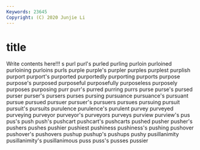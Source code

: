 ```yaml
---
Keywords: 23645
Copyright: (C) 2020 Junjie Li
---
```


# title

Write contents here!!!
s 
purl
purl's 
purled 
purling 
purloin 
purloined 
purloining 
purloins 
purls 
purple 
purple's
purpler 
purples 
purplest 
purplish 
purport 
purport's 
purported 
purportedly 
purporting 
purports
purpose 
purpose's 
purposed 
purposeful 
purposefully 
purposeless 
purposely 
purposes 
purposing 
purr
purr's 
purred 
purring 
purrs 
purse 
purse's 
pursed 
purser 
purser's 
pursers
purses 
pursing 
pursuance 
pursuance's 
pursuant 
pursue 
pursued 
pursuer 
pursuer's 
pursuers
pursues 
pursuing 
pursuit 
pursuit's 
pursuits 
purulence 
purulence's 
purulent 
purvey 
purveyed
purveying 
purveyor 
purveyor's 
purveyors 
purveys 
purview 
purview's 
pus 
pus's 
push
push's 
pushcart 
pushcart's 
pushcarts 
pushed 
pusher 
pusher's 
pushers 
pushes 
pushier
pushiest 
pushiness 
pushiness's 
pushing 
pushover 
pushover's 
pushovers 
pushup 
pushup's 
pushups
pushy 
pusillanimity 
pusillanimity's 
pusillanimous 
puss 
puss's 
pusses 
pussier 
